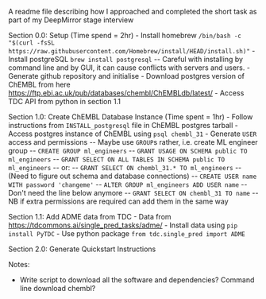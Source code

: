 A readme file describing how I approached and completed the short task as part of my DeepMirror stage interview

Section 0.0: Setup (Time spend = 2hr)
	- Install homebrew `/bin/bash -c "$(curl -fsSL https://raw.githubusercontent.com/Homebrew/install/HEAD/install.sh)"`
	- Install postgreSQL `brew install postgresql`
		-- Careful with installing by command line and by GUI, it can cause conflicts with servers and users.
	- Generate github repository and initialise
	- Download postgres version of ChEMBL from here https://ftp.ebi.ac.uk/pub/databases/chembl/ChEMBLdb/latest/
	- Access TDC API from python in section 1.1


Section 1.0: Create ChEMBL Database Instance (Time spent = 1hr)
	- Follow instructions from `INSTALL_postgresql` file in ChEMBL postgres tarball
	- Access postgres instance of ChEMBL using `psql chembl_31`
	- Generate `USER` access and permissions
		-- Maybe use `GROUP`s rather, i.e. create ML engineer group
		-- `CREATE GROUP ml_engineers`
		-- `GRANT USAGE ON SCHEMA public TO ml_engineers`
		-- `GRANT SELECT ON ALL TABLES IN SCHEMA public TO ml_engineers`
		-- or:
		-- `GRANT SELECT ON chembl_31.* TO ml_engineers`
		-- (Need to figure out schema and database connections)
		-- `CREATE USER name WITH password 'changeme'`
		-- `ALTER GROUP ml_engineers ADD USER name`
		-- Don't need the line below anymore
		-- `GRANT SELECT ON chembl_31 TO name`
		-- NB if extra permissions are required can add them in the same way


Section 1.1: Add ADME data from TDC
	- Data from https://tdcommons.ai/single_pred_tasks/adme/
	- Install data using `pip install PyTDC`
	- Use python package `from tdc.single_pred import ADME`



Section 2.0: Generate Quickstart Instructions


Notes:

- Write script to download all the software and dependencies? Command line download chembl?
